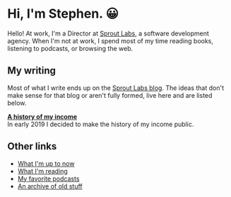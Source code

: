 # Hi, I'm Stephen. 😀

Hello! At work, I'm a Director at [Sprout Labs](https://sproutlabs.co), a software 
development agency. When I'm not at work, I spend most of my time reading books,
listening to podcasts, or browsing the web.


## My writing

Most of what I write ends up on the [Sprout Labs blog](https://sproutlabs.co/blog). The ideas that don't 
make sense for that blog or aren't fully formed, live here and are listed below.

**[A history of my income](./money.html)**  
In early 2019 I decided to make the history of my income public.


## Other links

* [What I'm up to now](./now.html)
* [What I'm reading](./books.html)
* [My favorite podcasts](./podcasts.html)
* [An archive of old stuff](./archive.html)
